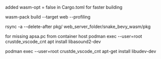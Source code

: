 
added wasm-opt = false in Cargo.toml
for faster building

wasm-pack build --target web --profiling

rsync -a --delete-after pkg/ web_server_folder/snake_bevy_wasm/pkg


for missing apsa.pc
from container host
podman exec --user=root crustde_vscode_cnt apt install libasound2-dev

podman exec --user=root crustde_vscode_cnt apt-get install libudev-dev